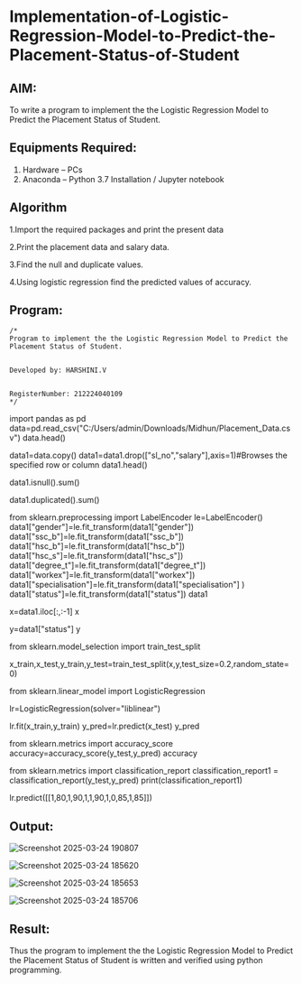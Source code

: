 # Implementation-of-Logistic-Regression-Model-to-Predict-the-Placement-Status-of-Student

## AIM:
To write a program to implement the the Logistic Regression Model to Predict the Placement Status of Student.

## Equipments Required:
1. Hardware – PCs
2. Anaconda – Python 3.7 Installation / Jupyter notebook

## Algorithm


1.Import the required packages and print the present data


2.Print the placement data and salary data.


3.Find the null and duplicate values.


4.Using logistic regression find the predicted values of accuracy.

## Program:
```
/*
Program to implement the the Logistic Regression Model to Predict the Placement Status of Student.


Developed by: HARSHINI.V


RegisterNumber: 212224040109 
*/
```




import pandas as pd
data=pd.read_csv("C:/Users/admin/Downloads/Midhun/Placement_Data.csv")
data.head()



data1=data.copy()
data1=data1.drop(["sl_no","salary"],axis=1)#Browses the specified row or column
data1.head()



data1.isnull().sum()



data1.duplicated().sum()

from sklearn.preprocessing import LabelEncoder
le=LabelEncoder()
data1["gender"]=le.fit_transform(data1["gender"])
data1["ssc_b"]=le.fit_transform(data1["ssc_b"])
data1["hsc_b"]=le.fit_transform(data1["hsc_b"])
data1["hsc_s"]=le.fit_transform(data1["hsc_s"])
data1["degree_t"]=le.fit_transform(data1["degree_t"])
data1["workex"]=le.fit_transform(data1["workex"])
data1["specialisation"]=le.fit_transform(data1["specialisation"] )     
data1["status"]=le.fit_transform(data1["status"])
data1 



x=data1.iloc[:,:-1]
x



y=data1["status"]
y



from sklearn.model_selection import train_test_split


x_train,x_test,y_train,y_test=train_test_split(x,y,test_size=0.2,random_state=0)





from sklearn.linear_model import LogisticRegression


lr=LogisticRegression(solver="liblinear")


lr.fit(x_train,y_train)
y_pred=lr.predict(x_test)
y_pred



from sklearn.metrics import accuracy_score
accuracy=accuracy_score(y_test,y_pred)
accuracy





from sklearn.metrics import classification_report
classification_report1 = classification_report(y_test,y_pred)
print(classification_report1)

lr.predict([[1,80,1,90,1,1,90,1,0,85,1,85]])



## Output:


![Screenshot 2025-03-24 190807](https://github.com/user-attachments/assets/fb3b6e78-16c2-4d35-9e0f-b4b9e9173c8e)



![Screenshot 2025-03-24 185620](https://github.com/user-attachments/assets/d659d8b2-c630-4993-bc8f-26fcb412360a)


![Screenshot 2025-03-24 185653](https://github.com/user-attachments/assets/fc3980b8-b12a-4b85-b605-9cb5ca9dec31)


![Screenshot 2025-03-24 185706](https://github.com/user-attachments/assets/20161f75-8c57-4046-9692-1566cd73c77d)





## Result:
Thus the program to implement the the Logistic Regression Model to Predict the Placement Status of Student is written and verified using python programming.
